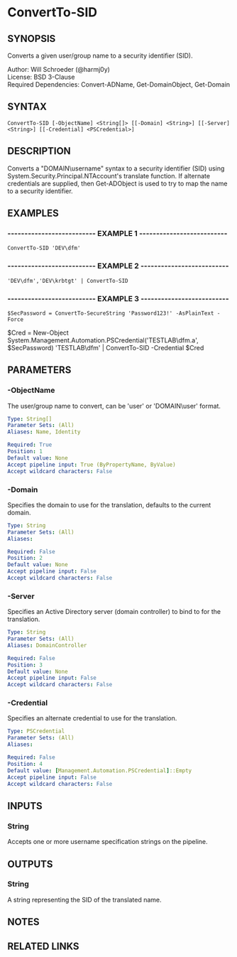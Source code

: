 # ConvertTo-SID

## SYNOPSIS
Converts a given user/group name to a security identifier (SID).

Author: Will Schroeder (@harmj0y)  
License: BSD 3-Clause  
Required Dependencies: Convert-ADName, Get-DomainObject, Get-Domain

## SYNTAX

```
ConvertTo-SID [-ObjectName] <String[]> [[-Domain] <String>] [[-Server] <String>] [[-Credential] <PSCredential>]
```

## DESCRIPTION
Converts a "DOMAIN\username" syntax to a security identifier (SID)
using System.Security.Principal.NTAccount's translate function.
If alternate
credentials are supplied, then Get-ADObject is used to try to map the name
to a security identifier.

## EXAMPLES

### -------------------------- EXAMPLE 1 --------------------------
```
ConvertTo-SID 'DEV\dfm'
```

### -------------------------- EXAMPLE 2 --------------------------
```
'DEV\dfm','DEV\krbtgt' | ConvertTo-SID
```

### -------------------------- EXAMPLE 3 --------------------------
```
$SecPassword = ConvertTo-SecureString 'Password123!' -AsPlainText -Force
```

$Cred = New-Object System.Management.Automation.PSCredential('TESTLAB\dfm.a', $SecPassword)
'TESTLAB\dfm' | ConvertTo-SID -Credential $Cred

## PARAMETERS

### -ObjectName
The user/group name to convert, can be 'user' or 'DOMAIN\user' format.

```yaml
Type: String[]
Parameter Sets: (All)
Aliases: Name, Identity

Required: True
Position: 1
Default value: None
Accept pipeline input: True (ByPropertyName, ByValue)
Accept wildcard characters: False
```

### -Domain
Specifies the domain to use for the translation, defaults to the current domain.

```yaml
Type: String
Parameter Sets: (All)
Aliases: 

Required: False
Position: 2
Default value: None
Accept pipeline input: False
Accept wildcard characters: False
```

### -Server
Specifies an Active Directory server (domain controller) to bind to for the translation.

```yaml
Type: String
Parameter Sets: (All)
Aliases: DomainController

Required: False
Position: 3
Default value: None
Accept pipeline input: False
Accept wildcard characters: False
```

### -Credential
Specifies an alternate credential to use for the translation.

```yaml
Type: PSCredential
Parameter Sets: (All)
Aliases: 

Required: False
Position: 4
Default value: [Management.Automation.PSCredential]::Empty
Accept pipeline input: False
Accept wildcard characters: False
```

## INPUTS

### String

Accepts one or more username specification strings on the pipeline.

## OUTPUTS

### String

A string representing the SID of the translated name.

## NOTES

## RELATED LINKS

